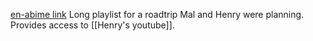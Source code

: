 [en-abime link](https://www.youtube.com/playlist?list=PLQjDmq1O6lxaKxygwUhEqzAfy832L3rsL)
Long playlist for a roadtrip Mal and Henry were planning. Provides access to [[Henry's youtube]].